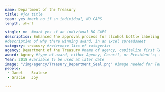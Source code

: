 ```yaml
---
name: Department of the Treasury
title: #job title
team: yes #mark no if an individual, NO CAPS
length: short

single: no  #mark yes if an individual NO CAPS
description: Enhanced the approval process for alcohol bottle labeling approval to ensure timely and accurate information for consumers and an efficient process for suppliers.
#description of why there winning award, in an excel spreadsheet
category: treasury #reference list of categories
agency: Department of the Treasury #name of agency, capitalize first letter of each name
award: Agency #type of award, either Agency, Council, or President's; this is case sensitive so make sure to match the options listed exactly. This section generates the format of the card
Year: 2018 #variable to be used at later date
image: "/img/agency/Treasury_Department_Seal.png" #image needed for Team award (agency seal) and President's award (headshot); leave empty if and individual Agency award
people:
 - Janet	Scalese
 - Gracie	Joy

---
```

